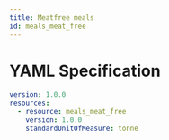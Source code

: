 ```yaml
---
title: Meatfree meals
id: meals_meat_free
---
```




# YAML Specification

```yaml
version: 1.0.0
resources: 
  - resource: meals_meat_free
    version: 1.0.0
    standardUnitOfMeasure: tonne
```



